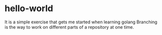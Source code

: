 # hello-world
It is a simple exercise that gets me started when learning golang
Branching is the way to work on different parts of a repository at one time.
